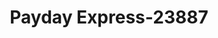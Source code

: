 ---
f_zip-code: 98501
f_state-code: WA
title: Payday Express-23887
f_phone: 360-596-9911
f_city-only: Tumwater
f_address: 7205 Old Highway 99 Southwest Tumwater
f_location-unique-id: '23887'
slug: payday-express-23887
updated-on: '2024-05-30T13:46:58.046Z'
created-on: '2024-05-30T13:36:59.803Z'
published-on: '2024-05-30T13:54:32.469Z'
f_city-state: cms/city/tumwater-wa.md
f_company: cms/company/payday-express.md
f_state: cms/state/washington.md
layout: '[payday-loan].html'
tags: payday-loan
---